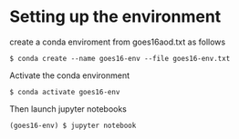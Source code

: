 # Setting up the environment

create a conda enviroment from goes16aod.txt as follows

```
$ conda create --name goes16-env --file goes16-env.txt
```

Activate the conda environment

```
$ conda activate goes16-env
```

Then launch jupyter notebooks

```
(goes16-env) $ jupyter notebook
```



